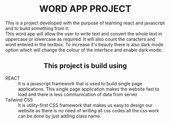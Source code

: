 <h1 align="center"> WORD APP PROJECT </h1>
<p> This is a project developed with the purpose of learning react and javascript and to build something from it. <br>
This word app will allow the user to write text and convert the whole text in uppercase or lowercase as required. It will also count the caracters and word entered in the textbox.
To increase it's beauty there is also dark mode option which will change the colour of the interface and enable dark mode.
</p>
<h2 align="center"> This project is build using </h2>
<dl>
    <dt> REACT</dt>
    <dd> It is a javascript framework that is used to build single page applications. This single page application makes the website fast to load and there is less communication of data from server</dd>
    <dt> Tailwind CSS </dt>
    <dd> It is utility-first CSS framework that makes us easy to design our website as there is no need of writing all css codes all the css work can be done by just adding class name. </dd>
</dl>